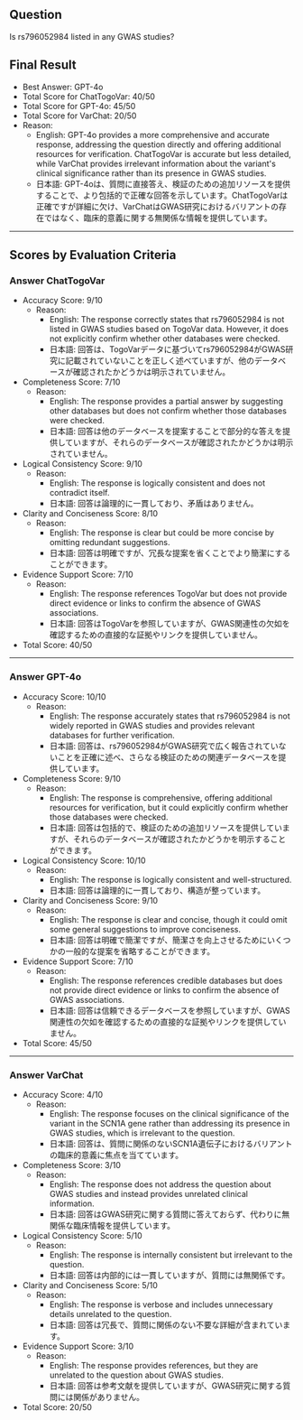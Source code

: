 ## Question

Is rs796052984 listed in any GWAS studies?

## Final Result

- Best Answer: GPT-4o
- Total Score for ChatTogoVar: 40/50
- Total Score for GPT-4o: 45/50
- Total Score for VarChat: 20/50
- Reason:
  - English: GPT-4o provides a more comprehensive and accurate response, addressing the question directly and offering additional resources for verification. ChatTogoVar is accurate but less detailed, while VarChat provides irrelevant information about the variant's clinical significance rather than its presence in GWAS studies.
  - 日本語: GPT-4oは、質問に直接答え、検証のための追加リソースを提供することで、より包括的で正確な回答を示しています。ChatTogoVarは正確ですが詳細に欠け、VarChatはGWAS研究におけるバリアントの存在ではなく、臨床的意義に関する無関係な情報を提供しています。

---

## Scores by Evaluation Criteria

### Answer ChatTogoVar
- Accuracy Score: 9/10
  - Reason: 
    - English: The response correctly states that rs796052984 is not listed in GWAS studies based on TogoVar data. However, it does not explicitly confirm whether other databases were checked.
    - 日本語: 回答は、TogoVarデータに基づいてrs796052984がGWAS研究に記載されていないことを正しく述べていますが、他のデータベースが確認されたかどうかは明示されていません。
- Completeness Score: 7/10
  - Reason: 
    - English: The response provides a partial answer by suggesting other databases but does not confirm whether those databases were checked.
    - 日本語: 回答は他のデータベースを提案することで部分的な答えを提供していますが、それらのデータベースが確認されたかどうかは明示されていません。
- Logical Consistency Score: 9/10
  - Reason: 
    - English: The response is logically consistent and does not contradict itself.
    - 日本語: 回答は論理的に一貫しており、矛盾はありません。
- Clarity and Conciseness Score: 8/10
  - Reason: 
    - English: The response is clear but could be more concise by omitting redundant suggestions.
    - 日本語: 回答は明確ですが、冗長な提案を省くことでより簡潔にすることができます。
- Evidence Support Score: 7/10
  - Reason: 
    - English: The response references TogoVar but does not provide direct evidence or links to confirm the absence of GWAS associations.
    - 日本語: 回答はTogoVarを参照していますが、GWAS関連性の欠如を確認するための直接的な証拠やリンクを提供していません。
- Total Score: 40/50

---

### Answer GPT-4o
- Accuracy Score: 10/10
  - Reason: 
    - English: The response accurately states that rs796052984 is not widely reported in GWAS studies and provides relevant databases for further verification.
    - 日本語: 回答は、rs796052984がGWAS研究で広く報告されていないことを正確に述べ、さらなる検証のための関連データベースを提供しています。
- Completeness Score: 9/10
  - Reason: 
    - English: The response is comprehensive, offering additional resources for verification, but it could explicitly confirm whether those databases were checked.
    - 日本語: 回答は包括的で、検証のための追加リソースを提供していますが、それらのデータベースが確認されたかどうかを明示することができます。
- Logical Consistency Score: 10/10
  - Reason: 
    - English: The response is logically consistent and well-structured.
    - 日本語: 回答は論理的に一貫しており、構造が整っています。
- Clarity and Conciseness Score: 9/10
  - Reason: 
    - English: The response is clear and concise, though it could omit some general suggestions to improve conciseness.
    - 日本語: 回答は明確で簡潔ですが、簡潔さを向上させるためにいくつかの一般的な提案を省略することができます。
- Evidence Support Score: 7/10
  - Reason: 
    - English: The response references credible databases but does not provide direct evidence or links to confirm the absence of GWAS associations.
    - 日本語: 回答は信頼できるデータベースを参照していますが、GWAS関連性の欠如を確認するための直接的な証拠やリンクを提供していません。
- Total Score: 45/50

---

### Answer VarChat
- Accuracy Score: 4/10
  - Reason: 
    - English: The response focuses on the clinical significance of the variant in the SCN1A gene rather than addressing its presence in GWAS studies, which is irrelevant to the question.
    - 日本語: 回答は、質問に関係のないSCN1A遺伝子におけるバリアントの臨床的意義に焦点を当てています。
- Completeness Score: 3/10
  - Reason: 
    - English: The response does not address the question about GWAS studies and instead provides unrelated clinical information.
    - 日本語: 回答はGWAS研究に関する質問に答えておらず、代わりに無関係な臨床情報を提供しています。
- Logical Consistency Score: 5/10
  - Reason: 
    - English: The response is internally consistent but irrelevant to the question.
    - 日本語: 回答は内部的には一貫していますが、質問には無関係です。
- Clarity and Conciseness Score: 5/10
  - Reason: 
    - English: The response is verbose and includes unnecessary details unrelated to the question.
    - 日本語: 回答は冗長で、質問に関係のない不要な詳細が含まれています。
- Evidence Support Score: 3/10
  - Reason: 
    - English: The response provides references, but they are unrelated to the question about GWAS studies.
    - 日本語: 回答は参考文献を提供していますが、GWAS研究に関する質問には関係がありません。
- Total Score: 20/50